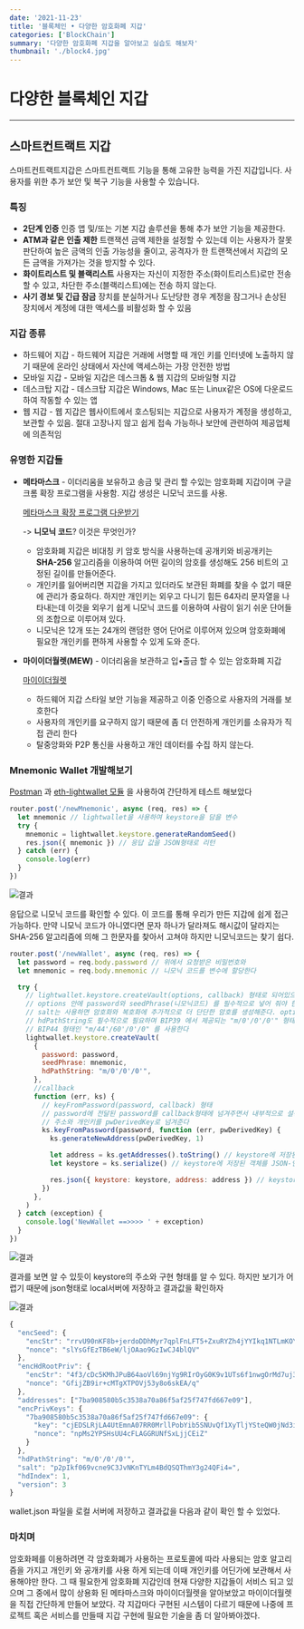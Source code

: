```yaml
---
date: '2021-11-23'
title: '블록체인 • 다양한 암호화폐 지갑'
categories: ['BlockChain']
summary: '다양한 암호화폐 지갑을 알아보고 실습도 해보자'
thumbnail: './block4.jpg'
---
```


# 다양한 블록체인 지갑

---

## 스마트컨트랙트 지갑

스마트컨트랙트지갑은 스마트컨트랙트 기능을 통해 고유한 능력을 가진 지갑입니다. 사용자를 위한 추가 보안 및 복구 기능을 사용할 수 있습니다.

### 특징

- **2단계 인증** 인증 앱 및/또는 기본 지갑 솔루션을 통해 추가 보안 기능을 제공한다.
- **ATM과 같은 인출 제한** 트랜잭션 금액 제한을 설정할 수 있는데 이는 사용자가 잘못 판단하여 높은 금액의 인출 가능성을 줄이고, 공격자가 한 트랜잭션에서 지갑의 모든 금액을 가져가는 것을 방지할 수 있다.
- **화이트리스트 및 블랙리스트** 사용자는 자신이 지정한 주소(화이트리스트)로만 전송할 수 있고, 차단한 주소(블랙리스트)에는 전송 하지 않는다.
- **사기 경보 및 긴급 잠금** 장치를 분실하거나 도난당한 경우 계정을 잠그거나 손상된 장치에서 계정에 대한 액세스를 비활성화 할 수 있음

### 지갑 종류

- 하드웨어 지갑 - 하드웨어 지갑은 거래에 서명할 때 개인 키를 인터넷에 노출하지 않기 때문에 온라인 상태에서 자산에 액세스하는 가장 안전한 방법
- 모바일 지갑 - 모바일 지갑은 데스크톱 & 웹 지갑의 모바일형 지갑
- 데스크탑 지갑 - 데스크탑 지갑은 Windows, Mac 또는 Linux같은 OS에 다운로드하여 작동할 수 있는 앱
- 웹 지갑 - 웹 지갑은 웹사이트에서 호스팅되는 지갑으로 사용자가 계정을 생성하고, 보관할 수 있음. 절대 고장나지 않고 쉽게 접속 가능하나 보안에 관련하여 제공업체에 의존적임

### 유명한 지갑들

- **메타마스크** - 이더리움을 보유하고 송금 및 관리 할 수있는 암호화폐 지갑이며 구글 크롬 확장 프로그램을 사용함. 지갑 생성은 니모닉 코드를 사용.

  [메타마스크 확장 프로그램 다운받기](https://chrome.google.com/webstore/detail/metamask/nkbihfbeogaeaoehlefnkodbefgpgknn?hl=ko)

  -> **니모닉 코드**? 이것은 무엇인가?

  - 암호화폐 지갑은 비대칭 키 암호 방식을 사용하는데 공개키와 비공개키는 **SHA-256** 알고리즘을 이용하여 어떤 길이의 암호를 생성해도 256 비트의 고정된 길이를 만들어준다.
  - 개인키를 잃어버리면 지갑을 가지고 있더라도 보관된 화폐를 찾을 수 없기 때문에 관리가 중요하다. 하지만 개인키는 외우고 다니기 힘든 64자리 문자열을 나타내는데 이것을 외우기 쉽게 니모닉 코드를 이용하여 사람이 읽기 쉬운 단어들의 조합으로 이루어져 있다.
  - 니모닉은 12개 또는 24개의 랜덤한 영어 단어로 이루어져 있으며 암호화폐에 필요한 개인키를 편하게 사용할 수 있게 도와 준다.

- **마이이더월렛(MEW)** - 이더리움을 보관하고 입•출금 할 수 있는 암호화폐 지갑

  [마이이더월렛](myetherwallet.com)

  - 하드웨어 지갑 스타일 보안 기능을 제공하고 이중 인증으로 사용자의 거래를 보호한다
  - 사용자의 개인키를 요구하지 않기 때문에 좀 더 안전하게 개인키를 소유자가 직접 관리 한다
  - 탈중앙화와 P2P 통신을 사용하고 개인 데이터를 수집 하지 않는다.

### Mnemonic Wallet 개발해보기

[Postman](https://www.postman.com/) 과 [eth-lightwallet 모듈](https://github.com/ConsenSys/eth-lightwallet#readme) 을 사용하여 간단하게 테스트 해보았다

```javascript
router.post('/newMnemonic', async (req, res) => {
  let mnemonic // lightwallet을 사용하여 keystore을 담을 변수
  try {
    mnemonic = lightwallet.keystore.generateRandomSeed()
    res.json({ mnemonic }) // 응답 값을 JSON형태로 리턴
  } catch (err) {
    console.log(err)
  }
})
```

![결과](/Users/brianson/Documents/Blog/ydblog/contents/Mn1.png)

응답으로 니모닉 코드를 확인할 수 있다. 이 코드를 통해 우리가 만든 지갑에 쉽게 접근 가능하다. 만약 니모닉 코드가 아니였다면 문자 하나가 달라져도 해시값이 달라지는 SHA-256 알고리즘에 의해 그 한문자를 찾아서 고쳐야 하지만 니모닉코드는 찾기 쉽다.

```javascript
router.post('/newWallet', async (req, res) => {
  let password = req.body.password // 위에서 요청받은 비밀번호와
  let mnemonic = req.body.mnemonic // 니모닉 코드를 변수에 할당한다

  try {
    // lightwallet.keystore.createVault(options, callback) 형태로 되어있으며
    // options 안에 password와 seedPhrase(니모닉코드) 를 필수적으로 넣어 줘야 한다
    // salt는 사용하면 암호화와 복호화에 추가적으로 더 단단한 암호를 생성해준다. option안에 없다면 랜덤한 salt가 디폴트로 설정된다
    // hdPathString도 필수적으로 필요하며 BIP39 에서 제공되는 "m/0'/0'/0'" 형태를 사용하거나
    // BIP44 형태인 "m/44'/60'/0'/0" 를 사용한다
    lightwallet.keystore.createVault(
      {
        password: password,
        seedPhrase: mnemonic,
        hdPathString: "m/0'/0'/0'",
      },
      //callback
      function (err, ks) {
        // keyFromPassword(password, callback) 형태
        // password에 전달된 password를 callback형태에 넘겨주면서 내부적으로 설정된 salt를 사용하여
        // 주소와 개인키를 pwDerivedKey로 넘겨준다
        ks.keyFromPassword(password, function (err, pwDerivedKey) {
          ks.generateNewAddress(pwDerivedKey, 1)

          let address = ks.getAddresses().toString() // keystore에 저장된 16진수 문자열 주소를 반환
          let keystore = ks.serialize() // keystore에 저장된 객체를 JSON-인코드된 문자로 바꿔주고 그 문자를 리턴

          res.json({ keystore: keystore, address: address }) // keystore와 address 주소를 응답
        })
      },
    )
  } catch (exception) {
    console.log('NewWallet ==>>>> ' + exception)
  }
})
```

![결과](/Users/brianson/Documents/Blog/ydblog/contents/Mn2.png)

결과를 보면 알 수 있듯이 keystore의 주소와 구현 형태를 알 수 있다. 하지만 보기가 어렵기 때문에 json형태로 local서버에 저장하고 결과값을 확인하자

![결과](/Users/brianson/Documents/Blog/ydblog/contents/Mn3.png)

```javascript
{
  "encSeed": {
    "encStr": "rrvU90nKF8b+jerdoDDhMyr7qplFnLFT5+ZxuRYZh4jYYIkq1NTLmKOYK0NhEKtpSDTGLZ6vcYMO2qIxnXCM8/Ks6VTmv//HSZHh0OTQFn8OpP6FS85G8BeyKIl45pNsWU8HC2QrJ8j6U9l/e77KWOHQLxqxI9DvYchwBXo1z+6nauvTAlvTBQ==",
    "nonce": "slYsGfEzTB6eW/ljOAao9GzIwCJ4blQV"
  },
  "encHdRootPriv": {
    "encStr": "4f3/cDc5KMhJPuB64aoVl69njYg9RIrOyG0K9v1UTs6f1nwgOrMd7uj3CwF6e6u587xG9HrrnWcZfo1eNsYvGv9mFF6SSnbdakT/7InG2eQTKNk5pjv8DizM/ekMBhZ2bOsRYgMQ/6xVv2IDRetypcnp9/T8sT+JcVPqFTq5Tw==",
    "nonce": "GfijZB9ir+cMTgXTPOVj53y8o6skEA/q"
  },
  "addresses": ["7ba908580b5c3538a70a86f5af25f747fd667e09"],
  "encPrivKeys": {
    "7ba908580b5c3538a70a86f5af25f747fd667e09": {
      "key": "cjEDSLRjLA4UtEmnA07RR0MrllPobYib5SNUvQf1XyTljYSteQW0jNd3iZQiRk//",
      "nonce": "npMs2YPSHsUU4cFLAGGRUNfSxLjjCEiZ"
    }
  },
  "hdPathString": "m/0'/0'/0'",
  "salt": "p2pIkf069vcne9C3JvNKnTYLm4BdQSQThmY3g24QFi4=",
  "hdIndex": 1,
  "version": 3
}

```

wallet.json 파일을 로컬 서버에 저장하고 결과값을 다음과 같이 확인 할 수 있었다.

### 마치며

암호화페를 이용하려면 각 암호화폐가 사용하는 프로토콜에 따라 사용되는 암호 알고리즘을 가지고 개인키 와 공개키를 사용 하게 되는데 이때 개인키를 어딘가에 보관해서 사용해야만 한다. 그 때 필요한게 암호화폐 지갑인데 현재 다양한 지갑들이 서비스 되고 있으며 그 중에서 많이 상용화 된 메타마스크와 마이이더월렛을 알아보았고 마이이더월렛을 직접 간단하게 만들어 보았다. 각 지갑마다 구현된 시스템이 다르기 때문에 나중에 프로젝트 혹은 서비스를 만들때 지갑 구현에 필요한 기술을 좀 더 알아봐야겠다.
